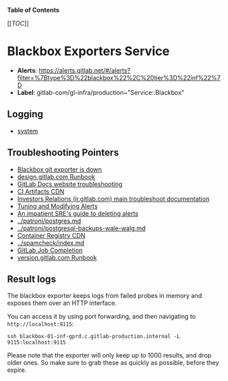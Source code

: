 <!-- MARKER: do not edit this section directly. Edit services/service-catalog.yml then run scripts/generate-docs -->

**Table of Contents**

[[_TOC_]]

# Blackbox Exporters Service

* **Alerts**: <https://alerts.gitlab.net/#/alerts?filter=%7Btype%3D%22blackbox%22%2C%20tier%3D%22inf%22%7D>
* **Label**: gitlab-com/gl-infra/production~"Service::Blackbox"

## Logging

* [system](https://log.gprd.gitlab.net/goto/b4618f79f80f44cb21a32623a275a0e6)

## Troubleshooting Pointers

* [Blackbox git exporter is down](blackbox-git-exporter.md)
* [design.gitlab.com Runbook](../design/design-gitlab-com.md)
* [GitLab Docs website troubleshooting](../docs.gitlab.com/docsWebsite.md)
* [CI Artifacts CDN](../google-cloud-storage/artifacts-cdn.md)
* [Investors Relations (ir.gitlab.com) main troubleshoot documentation](../ir.gitlab.com/overview.md)
* [Tuning and Modifying Alerts](../monitoring/alert_tuning.md)
* [An impatient SRE's guide to deleting alerts](../monitoring/deleting-alerts.md)
* [../patroni/postgres.md](../patroni/postgres.md)
* [../patroni/postgresql-backups-wale-walg.md](../patroni/postgresql-backups-wale-walg.md)
* [Container Registry CDN](../registry/cdn.md)
* [../spamcheck/index.md](../spamcheck/index.md)
* [GitLab Job Completion](../uncategorized/job_completion.md)
* [version.gitlab.com Runbook](../version/version-gitlab-com.md)
<!-- END_MARKER -->

## Result logs

The blackbox exporter keeps logs from failed probes in memory and exposes them over an HTTP interface.

You can access it by using port forwarding, and then navigating to `http://localhost:9115`:

```
ssh blackbox-01-inf-gprd.c.gitlab-production.internal -L 9115:localhost:9115
```

Please note that the exporter will only keep up to 1000 results, and drop older
ones. So make sure to grab these as quickly as possible, before they expire.

<!-- ## Summary -->

<!-- ## Architecture -->

<!-- ## Performance -->

<!-- ## Scalability -->

<!-- ## Availability -->

<!-- ## Durability -->

<!-- ## Security/Compliance -->

<!-- ## Monitoring/Alerting -->

<!-- ## Links to further Documentation -->
